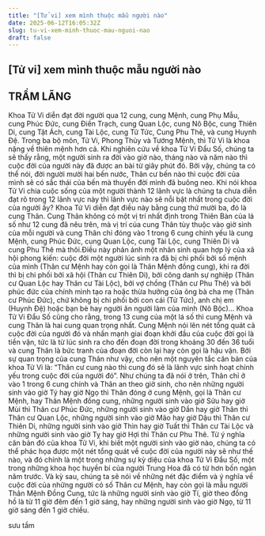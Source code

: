 ```yaml
---
title: "[Tử vi] xem mình thuộc mẫu người nào"
date: 2025-06-12T16:05:32Z
slug: tu-vi-xem-minh-thuoc-mau-nguoi-nao
draft: false
---
```


## [Tử vi] xem mình thuộc mẫu người nào

## TRẦM LÃNG

Khoa Tử Vi diễn đạt đời người qua 12 cung, cung Mệnh, cung Phụ Mẫu, cung Phúc Đức, cung Điền Trạch, cung Quan Lộc, cung Nô Bộc, cung Thiên Di, cung Tật Ách, cung Tài Lộc, cung Tử Tức, Cung Phu Thê, và cung Huynh Đệ. Trong ba bộ môn, Tử Vi, Phong Thủy và Tướng Mệnh, thì Tử Vi là khoa nặng về thiên mệnh hơn cả. Khi nghiên cứu về khoa Tử Vi Đẩu Số, chúng ta sẽ thấy rằng, một người sinh ra đời vào giờ nào, tháng nào và năm nào thì cuộc đời của người này đã được an bài từ giây phút đó. 
 Bởi vậy, chúng ta có thể nói, đời người mười hai bến nước, Thân cư bến nào thì cuộc đời của mình sẽ có sắc thái của bến mà thuyền đời mình đã buông neo. Khi nói khoa Tử Vi chia cuộc sống của một người thành 12 lãnh vực là chúng ta chưa diễn đạt rõ trong 12 lãnh vực này thì lãnh vực nào sẽ nỗi bật nhất trong cuộc đời của người ấy? Khoa Tử Vi diễn đạt điều này bằng cung thứ mười ba, đó là cung Thân. Cung Thân không có một vị trí nhất định trong Thiên Bàn của lá số như 12 cung đã nêu trên, mà vị trí của cung Thân tùy thuộc vào giờ sinh của mỗi người và cung Thân chỉ đóng vào 1 trong 6 cung chính yếu là cung Mệnh, cung Phúc Đức, cung Quan Lộc, cung Tài Lộc, cung Thiên Di và cung Phu Thê mà thôi.Điều này phản ảnh một nhân sinh quan hợp lý của xã hội phong kiến: cuộc đời một người lúc sinh ra đã bị chi phối bởi số mệnh của mình (Thân cư Mệnh hay còn gọi là Thân Mệnh đồng cung), khi ra đời thì bị chi phối bởi xã hội (Thân cư Thiên Di), bởi công danh sự nghiệp (Thân cư Quan Lộc hay Thân cư Tài Lộc), bởi vợ chồng (Thân cư Phu Thê) và bởi phúc đức của chính mình tạo ra hoặc thừa hưởng của ông bà cha mẹ (Thân cư Phúc Đức), chứ không bị chi phối bởi con cái (Tử Tức), anh chị em (Huynh Đệ) hoặc bạn bè hay người ăn người làm của mình (Nô Bộc)... Khoa Tử Vi Đẩu Số cũng cho rằng, trong 13 cung của một lá số thì cung Mệnh và cung Thân là hai cung quan trọng nhất. Cung Mệnh nói lên nét tổng quát cả cuộc đời của người đó và nhấn mạnh giai đoạn khởi đầu của cuộc đời gọi là tiền vận, tức là từ lúc sinh ra cho đến đoạn đời trong khoảng 30 đến 36 tuổi và cung Thân là bức tranh của đoạn đời còn lại hay còn gọi là hậu vận. Bởi sự quan trọng của cung Thân như vậy, cho nên một nguyên tắc căn bản của khoa Tử Vi là: “Thân cư cung nào thì cung đó sẽ là lãnh vực sinh hoạt chính yếu trong cuộc đời của người đó”. Như chúng ta đã nói ở trên, Thân chỉ ở vào 1 trong 6 cung chính và Thân an theo giờ sinh, cho nên những người sinh vào giờ Tý hay giờ Ngọ thì Thân đóng ở cung Mệnh, gọi là Thân cư Mệnh, hay Thân Mệnh đồng cung, những người sinh vào giờ Sửu hay giờ Mùi thì Thân cư Phúc Đức, những người sinh vào giờ Dần hay giờ Thân thì Thân cư Quan Lộc, những người sinh vào giờ Mão hay giờ Dậu thì Thân cư Thiên Di, những người sinh vào giờ Thìn hay giờ Tuất thì Thân cư Tài Lộc và những người sinh vào giờ Tỵ hay giờ Hợi thì Thân cư Phu Thê.
 Từ ý nghĩa căn bản đó của khoa Tử Vi, khi biết một người sinh vào giờ nào, chúng ta có thể phác họa được một nét tổng quát về cuộc đời của người này sẽ như thế nào, và đó chính là một trong những sự kỳ diệu của khoa Tử Vi Đẩu Số, một trong những khoa học huyền bí của người Trung Hoa đã có từ hơn bốn ngàn năm trước. Và kỳ sau, chúng ta sẽ nói về những nét đặc điểm và ý nghĩa về cuộc đời của những người có số Thân cư Mệnh, hay còn gọi là mẫu người Thân Mệnh Đồng Cung, tức là những người sinh vào giờ Tí, giờ theo đồng hồ là từ 11 giờ đêm đến 1 giờ sáng, hay những người sinh vào giờ Ngọ, từ 11 giờ sáng đến 1 giờ chiều.
 
sưu tầm